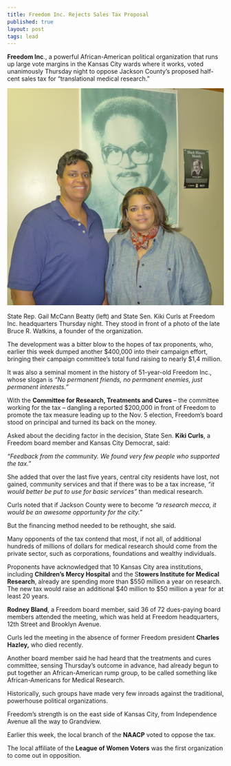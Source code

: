 ```yaml
---
title: Freedom Inc. Rejects Sales Tax Proposal
published: true
layout: post
tags: lead
---
```


**Freedom Inc**., a powerful African-American political organization that runs up large vote margins in the Kansas City wards where it works, voted unanimously Thursday night to oppose Jackson County’s proposed half-cent sales tax for  “translational medical research.”

<img src="/img/FreedomIncBig.jpg" alt="Freedom Incorporated" class="img-responsive">
<p class="caption">State Rep. Gail McCann Beatty (left) and State Sen. Kiki Curls at Freedom Inc. headquarters Thursday night. They stood in front of a photo of the late Bruce R. Watkins, a founder of the organization.</p>

The development was a bitter blow to the hopes of tax proponents, who, earlier this week dumped another $400,000 into their campaign effort, bringing their campaign committee’s total fund raising to nearly $1,4 million.

It was also a seminal moment in the history of 51-year-old Freedom Inc., whose slogan is _“No permanent friends, no permanent enemies, just permanent interests.”_

With the **Committee for Research, Treatments and Cures** – the committee working for the tax – dangling a reported $200,000 in front of Freedom to promote the tax measure leading up to the Nov. 5 election, Freedom’s board stood on principal and turned its back on the money.

Asked about the deciding factor in the decision, State Sen. **Kiki Curls**, a Freedom board member and Kansas City Democrat, said:

_“Feedback from the community. We found very few people who supported the tax.”_

She added that over the last five years, central city residents have lost, not gained, community services and that if there was to be a tax increase, _“it would better be put to use for basic services”_ than medical research.

Curls noted that if Jackson County were to become _“a research mecca, it would be an awesome opportunity for the city.”_

But the financing method needed to be rethought, she said.

Many opponents of the tax contend that most, if not all, of additional hundreds of millions of dollars for medical research should come from the private sector, such as corporations, foundations and wealthy individuals.

Proponents have acknowledged that 10 Kansas City area institutions, including **Children’s Mercy Hospital** and the S**towers Institute for Medical Research**, already are spending more than $550 million a year on research. The new tax would raise an additional $40 million to $50 million a year for at least 20 years.       

**Rodney Bland**, a Freedom board member, said 36 of 72 dues-paying board members attended the meeting, which was held at Freedom headquarters, 12th Street and Brooklyn Avenue. 

Curls led the meeting in the absence of former Freedom president **Charles Hazley,** who died recently. 

Another board member said he had heard that the treatments and cures committee, sensing Thursday’s outcome in advance, had already begun to put together an African-American rump group, to be called something like African-Americans for Medical Research.

Historically, such groups have made very few inroads against the traditional, powerhouse political organizations. 

Freedom’s strength is on the east side of Kansas City, from Independence Avenue all the way to Grandview.

Earlier this week, the local branch of the **NAACP** voted to oppose the tax.

The local affiliate of the **League of Women Voters** was the first organization to come out in opposition.
